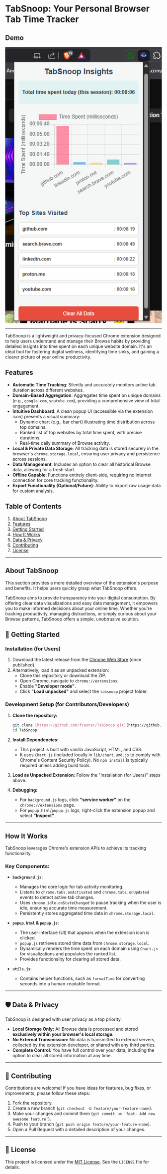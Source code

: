 # TabSnoop: Your Personal Browser Tab Time Tracker

## Demo

<p align="center">
  <img src="./demo.png" alt="TabSnoop Extension Demo" width="600"/>
</p>

---

TabSnoop is a lightweight and privacy-focused Chrome extension designed to help users understand and manage their Browse habits by providing detailed insights into time spent on each unique website domain. It's an ideal tool for fostering digital wellness, identifying time sinks, and gaining a clearer picture of your online productivity.

## Features

- **Automatic Time Tracking**: Silently and accurately monitors active tab duration across different websites.
- **Domain-Based Aggregation**: Aggregates time spent on unique domains (e.g., `google.com`, `youtube.com`), providing a comprehensive view of total engagement.
- **Intuitive Dashboard**: A clean popup UI (accessible via the extension icon) presents a visual summary:
    - Dynamic chart (e.g., bar chart) illustrating time distribution across top domains.
    - Ranked list of top websites by total time spent, with precise durations.
    - Real-time daily summary of Browse activity.
- **Local & Private Data Storage**: All tracking data is stored securely in the browser's `chrome.storage.local`, ensuring user privacy and persistence across sessions.
- **Data Management**: Includes an option to clear all historical Browse data, allowing for a fresh start.
- **Offline Capable**: Functions entirely client-side, requiring no internet connection for core tracking functionality.
- **Export Functionality (Optional/Future)**: Ability to export raw usage data for custom analysis.

## Table of Contents

1. [About TabSnoop](#about-tabsnoop)
2. [Features](#features)
3. [Getting Started](#getting-started)
4. [How It Works](#how-it-works)
5. [Data & Privacy](#data--privacy)
6. [Contributing](#contributing)
7. [License](#license)

---

## About TabSnoop

This section provides a more detailed overview of the extension's purpose and benefits. It helps users quickly grasp what TabSnoop offers.

TabSnoop aims to provide transparency into your digital consumption. By offering clear data visualizations and easy data management, it empowers you to make informed decisions about your online time. Whether you're tracking productivity, managing distractions, or simply curious about your Browse patterns, TabSnoop offers a simple, unobtrusive solution.

## 🚀 Getting Started

### Installation (for Users)

1.  Download the latest release from the [Chrome Web Store](https://chrome.google.com/webstore/detail/tabsnoop/YOUR_EXTENSION_ID) (once published).
2.  Alternatively, load it as an unpacked extension:
    * Clone this repository or download the ZIP.
    * Open Chrome, navigate to `chrome://extensions`.
    * Enable **"Developer mode"**.
    * Click **"Load unpacked"** and select the `tabsnoop` project folder.

### Development Setup (for Contributors/Developers)

1.  **Clone the repository:**
    ```bash
    git clone [https://github.com/fraonar/TabSnoop.git](https://github.com/fraonar/TabSnoop.git)
    cd TabSnoop
    ```

2.  **Install Dependencies:**
    * This project is built with vanilla JavaScript, HTML, and CSS.
    * It uses `Chart.js` (included locally in `lib/chart.umd.js` to comply with Chrome's Content Security Policy). No `npm install` is typically required unless adding build tools.

3.  **Load as Unpacked Extension:** Follow the "Installation (for Users)" steps above.

4.  **Debugging:**
    * For `background.js` logs, click **"service worker"** on the `chrome://extensions` page.
    * For `popup.html`/`popup.js` logs, right-click the extension popup and select **"Inspect"**.

---

## How It Works

TabSnoop leverages Chrome's extension APIs to achieve its tracking functionality.

### Key Components:

* **`background.js`**:
    * Manages the core logic for tab activity monitoring.
    * Listens to `chrome.tabs.onActivated` and `chrome.tabs.onUpdated` events to detect active tab changes.
    * Uses `chrome.idle.onStateChanged` to pause tracking when the user is idle, ensuring accurate time measurement.
    * Persistently stores aggregated time data in `chrome.storage.local`.

* **`popup.html` & `popup.js`**:
    * The user interface (UI) that appears when the extension icon is clicked.
    * `popup.js` retrieves stored time data from `chrome.storage.local`.
    * Dynamically renders the time spent on each domain using `Chart.js` for visualizations and populates the ranked list.
    * Provides functionality for clearing all stored data.

* **`utils.js`**:
    * Contains helper functions, such as `formatTime` for converting seconds into a human-readable format.

---

## 🛡️ Data & Privacy

TabSnoop is designed with user privacy as a top priority.

* **Local Storage Only:** All Browse data is processed and stored **exclusively within your browser's local storage**.
* **No External Transmission:** No data is transmitted to external servers, collected by the extension developer, or shared with any third parties.
* **Complete Control:** You have full control over your data, including the option to clear all stored information at any time.

---

## 🤝 Contributing

Contributions are welcome! If you have ideas for features, bug fixes, or improvements, please follow these steps:

1.  Fork the repository.
2.  Create a new branch (`git checkout -b feature/your-feature-name`).
3.  Make your changes and commit them (`git commit -m 'feat: Add new awesome feature'`).
4.  Push to your branch (`git push origin feature/your-feature-name`).
5.  Open a Pull Request with a detailed description of your changes.

---

## 📄 License

This project is licensed under the [MIT License](LICENSE). See the `LICENSE` file for details.
